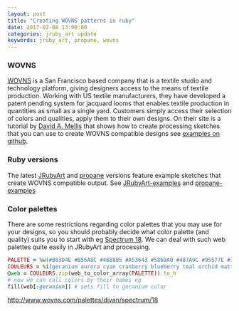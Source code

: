```yaml
---
layout: post
title: "Creating WOVNS patterns in ruby"
date: 2017-02-08 13:00:00
categories: jruby_art update
keywords: jruby_art, propane, wovns
---
```

### WOVNS

[WOVNS][wovns] is a San Francisco based company that is a textile studio and technology platform, giving designers access to the means of textile production.  Working with US textile manufacturers, they have developed a patent pending system for jacquard looms that enables textile production in quantities as small as a single yard. Customers simply access their selection of colors and qualities, apply them to their own designs. On their site is a tutorial by [David A. Mellis][mellis] that shows how to create processing sketches that you can use to create WOVNS compatible designs see [examples on github][github].

### Ruby versions

The latest [JRubyArt][jruby_art] and [propane][propane] versions feature example sketches that create WOVNS compatible output. See [JRubyArt-examples][jruby_art_examples] and [propane-examples][examples]

### Color palettes

There are some restrictions regarding color palettes that you may use for your designs, so you should probably decide what color palette (and quality) suits you to start with eg [Spectrum 18][divan]. We can deal with such web palettes quite easily in JRubyArt and processing.


```ruby
PALETTE = %w(#B83D4E #B56A8C #4688B5 #A53643 #5869A0 #487A9C #95577E #302D32 #0C0000 #020100 #070707)
COULEURS = %i(geranium aurora cyan cranberry blueberry teal orchid matte_black dark_crystal textured slick)
@web = COULEURS.zip(web_to_color_array(PALETTE)).to_h
# now we can call colors by their names eg
fill(web[:geranium]) # sets fill to geranium color
```

[divan]:http://www.wovns.com/palettes/divan/spectrum/18
[propane]:https://github.com/ruby-processing/propane
[jruby_art]:https://github.com/ruby-processing/JRubyArt
[examples]:https://github.com/ruby-processing/propane-examples/tree/master/examples/WOVNS
[jruby_art_examples]:https://github.com/ruby-processing/JRubyArt-examples/tree/master/examples/WOVNS
[mellis]:http://web.media.mit.edu/~mellis/
[wovns]:http://www.wovns.com
[github]:https://github.com/damellis/wovns-processing-examples
http://www.wovns.com/palettes/divan/spectrum/18
